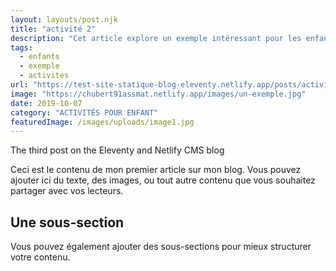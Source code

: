 ```yaml
---
layout: layouts/post.njk
title: "activité 2"
description: "Cet article explore un exemple intéressant pour les enfants."
tags: 
  - enfants
  - exemple
  - activites
url: "https://test-site-statique-blog-eleventy.netlify.app/posts/activite-2"
image: "https://chubert91assmat.netlify.app/images/un-exemple.jpg"
date: 2019-10-07
category: "ACTIVITÉS POUR ENFANT"
featuredImage: /images/uploads/image1.jpg
---
```



The third post on the Eleventy and Netlify CMS blog

Ceci est le contenu de mon premier article sur mon blog. Vous pouvez ajouter ici du texte, des images, ou tout autre contenu que vous souhaitez partager avec vos lecteurs.

## Une sous-section

Vous pouvez également ajouter des sous-sections pour mieux structurer votre contenu.
